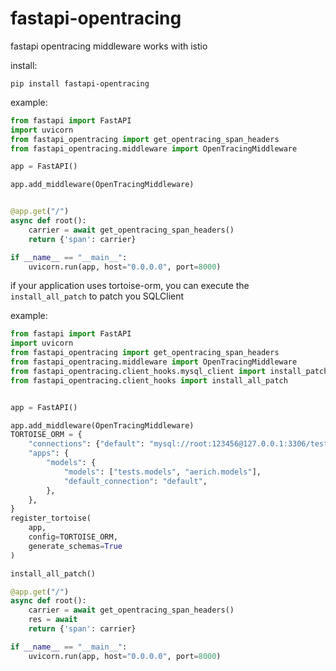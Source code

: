 # fastapi-opentracing
fastapi opentracing middleware works with istio

install:

```
pip install fastapi-opentracing
```
   
example:

```python
from fastapi import FastAPI
import uvicorn
from fastapi_opentracing import get_opentracing_span_headers
from fastapi_opentracing.middleware import OpenTracingMiddleware

app = FastAPI()

app.add_middleware(OpenTracingMiddleware)


@app.get("/")
async def root():
    carrier = await get_opentracing_span_headers()
    return {'span': carrier}

if __name__ == "__main__":
    uvicorn.run(app, host="0.0.0.0", port=8000)
```

if your application uses tortoise-orm, you can execute the `install_all_patch` 
to patch you SQLClient

example:

```python
from fastapi import FastAPI
import uvicorn
from fastapi_opentracing import get_opentracing_span_headers
from fastapi_opentracing.middleware import OpenTracingMiddleware
from fastapi_opentracing.client_hooks.mysql_client import install_patch
from fastapi_opentracing.client_hooks import install_all_patch


app = FastAPI()

app.add_middleware(OpenTracingMiddleware)
TORTOISE_ORM = {
    "connections": {"default": "mysql://root:123456@127.0.0.1:3306/test"},
    "apps": {
        "models": {
            "models": ["tests.models", "aerich.models"],
            "default_connection": "default",
        },
    },
}
register_tortoise(
    app,
    config=TORTOISE_ORM,
    generate_schemas=True
)

install_all_patch()

@app.get("/")
async def root():
    carrier = await get_opentracing_span_headers()
    res = await 
    return {'span': carrier}

if __name__ == "__main__":
    uvicorn.run(app, host="0.0.0.0", port=8000)
```